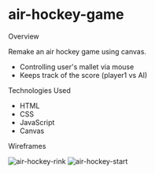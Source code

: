 # air-hockey-game

Overview

Remake an air hockey game using canvas. 
- Controlling user's mallet via mouse 
- Keeps track of the score (player1 vs AI)

Technologies Used
- HTML
- CSS
- JavaScript
- Canvas

Wireframes

![air-hockey-rink](https://user-images.githubusercontent.com/26725511/209359440-910780a8-a34d-42c5-81d0-a8f836a1764f.jpeg)
![air-hockey-start](https://user-images.githubusercontent.com/26725511/209359443-247d8696-6775-4bc1-a2d6-cfd8d99a5fb9.jpeg)

